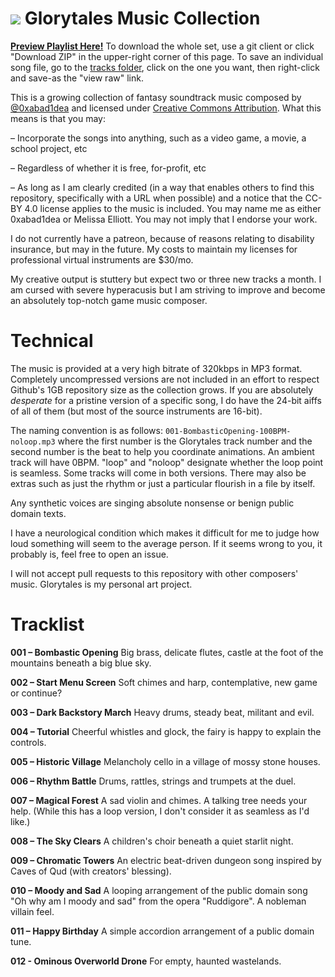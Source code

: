 ![](http://i.imgur.com/37qCdyS.png)
Glorytales Music Collection
===========================

**[Preview Playlist Here!](https://soundcloud.com/0xabad1dea/sets/glorytales-free-music-for)** To download the whole set, use a git client or click "Download ZIP" in the upper-right corner of this page. To save an individual song file, go to the [tracks folder](https://github.com/0xabad1dea/glorytales/tree/master/tracks), click on the one you want, then right-click and save-as the "view raw" link.

This is a growing collection of fantasy soundtrack music composed by [@0xabad1dea](https://twitter.com/0xabad1dea) and licensed under [Creative Commons Attribution](https://creativecommons.org/licenses/by/4.0/). What this means is that you may:

– Incorporate the songs into anything, such as a video game, a movie, a school project, etc

– Regardless of whether it is free, for-profit, etc

– As long as I am clearly credited (in a way that enables others to find this repository, specifically with a URL when possible) and a notice that the CC-BY 4.0 license applies to the music is included. You may name me as either 0xabad1dea or Melissa Elliott. You may not imply that I endorse your work.

I do not currently have a patreon, because of reasons relating to disability insurance, but may in the future. My costs to maintain my licenses for professional virtual instruments are $30/mo.

My creative output is stuttery but expect two or three new tracks a month. I am cursed with severe hyperacusis but I am striving to improve and become an absolutely top-notch game music composer.

# Technical

The music is provided at a very high bitrate of 320kbps in MP3 format. Completely uncompressed versions are not included in an effort to respect Github's 1GB repository size as the collection grows. If you are absolutely _desperate_ for a pristine version of a specific song, I do have the 24-bit aiffs of all of them (but most of the source instruments are 16-bit).

The naming convention is as follows: `001-BombasticOpening-100BPM-noloop.mp3` where the first number is the Glorytales track number and the second number is the beat to help you coordinate animations. An ambient track will have 0BPM. "loop" and "noloop" designate whether the loop point is seamless. Some tracks will come in both versions. There may also be extras such as just the rhythm or just a particular flourish in a file by itself.

Any synthetic voices are singing absolute nonsense or benign public domain texts.

I have a neurological condition which makes it difficult for me to judge how loud something will seem to the average person. If it seems wrong to you, it probably is, feel free to open an issue.

I will not accept pull requests to this repository with other composers' music. Glorytales is my personal art project.

# Tracklist

**001 – Bombastic Opening** Big brass, delicate flutes, castle at the foot of the mountains beneath a big blue sky.

**002 – Start Menu Screen** Soft chimes and harp, contemplative, new game or continue?

**003 – Dark Backstory March** Heavy drums, steady beat, militant and evil.

**004 – Tutorial** Cheerful whistles and glock, the fairy is happy to explain the controls.

**005 – Historic Village** Melancholy cello in a village of mossy stone houses.

**006 – Rhythm Battle** Drums, rattles, strings and trumpets at the duel.

**007 – Magical Forest** A sad violin and chimes. A talking tree needs your help. (While this has a loop version, I don't consider it as seamless as I'd like.)

**008 – The Sky Clears** A children's choir beneath a quiet starlit night.

**009 – Chromatic Towers** An electric beat-driven dungeon song inspired by Caves of Qud (with creators' blessing).

**010 – Moody and Sad** A looping arrangement of the public domain song "Oh why am I moody and sad" from the opera "Ruddigore". A nobleman villain feel.

**011 – Happy Birthday** A simple accordion arrangement of a public domain tune.

**012 - Ominous Overworld Drone** For empty, haunted wastelands.
